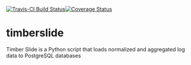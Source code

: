 [![Travis-CI Build Status](https://travis-ci.org/SCH-CISM/timberslide.png?branch=master)](https://travis-ci.org/SCH-CISM/timberslide)[![Coverage Status](https://coveralls.io/repos/SCH-CISM/timberslide/badge.svg?branch=master)](https://coveralls.io/r/SCH-CISM/vulnpryr?branch=master)

timberslide
===========

Timber Slide is a Python script that loads normalized and aggregated log data to PostgreSQL databases

